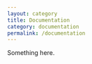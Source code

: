 ```yaml
---
layout: category
title: Documentation
category: documentation
permalink: /documentation
---
```


Something here. 

